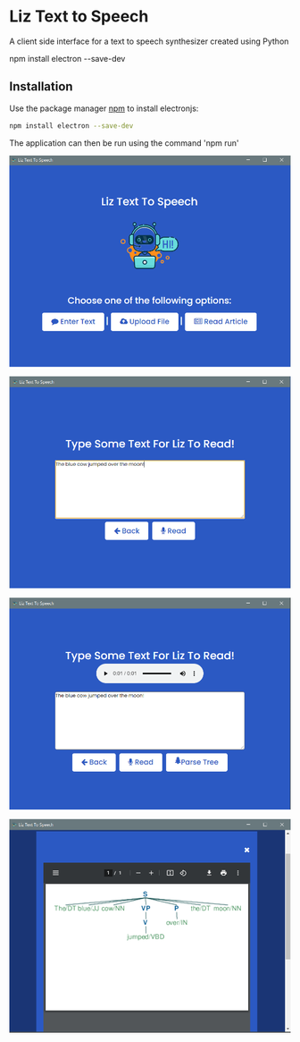 # Liz Text to Speech 

A client side interface for a text to speech synthesizer created using Python

npm install electron --save-dev

## Installation

Use the package manager [npm](https://www.npmjs.com/) to install electronjs:

```bash
npm install electron --save-dev
```
The application can then be run using the command 'npm run'

![alt text](https://github.com/chado876/liz-text-to-speech-electron/blob/master/screenshots/img1.PNG)

![alt text](https://github.com/chado876/liz-text-to-speech-electron/blob/master/screenshots/img2.PNG)

![alt text](https://github.com/chado876/liz-text-to-speech-electron/blob/master/screenshots/img3.PNG)

![alt text](https://github.com/chado876/liz-text-to-speech-electron/blob/master/screenshots/img4.PNG)

